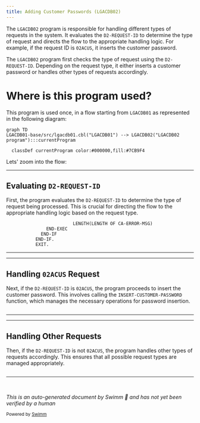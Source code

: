 ```yaml
---
title: Adding Customer Passwords (LGACDB02)
---
```

The <SwmToken path="base/src/lgacdb02.cbl" pos="13:6:6" line-data="       PROGRAM-ID. LGACDB02.">`LGACDB02`</SwmToken> program is responsible for handling different types of requests in the system. It evaluates the <SwmToken path="base/src/lgacdb02.cbl" pos="96:3:7" line-data="           03 D2-REQUEST-ID            PIC X(6).">`D2-REQUEST-ID`</SwmToken> to determine the type of request and directs the flow to the appropriate handling logic. For example, if the request ID is <SwmToken path="base/src/lgacdb02.cbl" pos="145:4:4" line-data="             When &#39;02ACUS&#39;">`02ACUS`</SwmToken>, it inserts the customer password.

The <SwmToken path="base/src/lgacdb02.cbl" pos="13:6:6" line-data="       PROGRAM-ID. LGACDB02.">`LGACDB02`</SwmToken> program first checks the type of request using the <SwmToken path="base/src/lgacdb02.cbl" pos="96:3:7" line-data="           03 D2-REQUEST-ID            PIC X(6).">`D2-REQUEST-ID`</SwmToken>. Depending on the request type, it either inserts a customer password or handles other types of requests accordingly.

# Where is this program used?

This program is used once, in a flow starting from <SwmToken path="/base/src/lgacdb01.cbl" pos="13:6:6" line-data="       PROGRAM-ID. LGACDB01.">`LGACDB01`</SwmToken> as represented in the following diagram:

```mermaid
graph TD
LGACDB01-base/src/lgacdb01.cbl("LGACDB01") --> LGACDB02("LGACDB02 program"):::currentProgram

  classDef currentProgram color:#000000,fill:#7CB9F4
```

Lets' zoom into the flow:

<SwmSnippet path="/base/src/lgacdb02.cbl" line="221">

---

## Evaluating <SwmToken path="base/src/lgacdb02.cbl" pos="96:3:7" line-data="           03 D2-REQUEST-ID            PIC X(6).">`D2-REQUEST-ID`</SwmToken>

First, the program evaluates the <SwmToken path="base/src/lgacdb02.cbl" pos="96:3:7" line-data="           03 D2-REQUEST-ID            PIC X(6).">`D2-REQUEST-ID`</SwmToken> to determine the type of request being processed. This is crucial for directing the flow to the appropriate handling logic based on the request type.

```cobol
                         LENGTH(LENGTH OF CA-ERROR-MSG)
               END-EXEC
             END-IF
           END-IF.
           EXIT.

```

---

</SwmSnippet>

<SwmSnippet path="/base/src/lgacdb02.cbl" line="18">

---

## Handling <SwmToken path="base/src/lgacdb02.cbl" pos="145:4:4" line-data="             When &#39;02ACUS&#39;">`02ACUS`</SwmToken> Request

Next, if the <SwmToken path="base/src/lgacdb02.cbl" pos="96:3:7" line-data="           03 D2-REQUEST-ID            PIC X(6).">`D2-REQUEST-ID`</SwmToken> is <SwmToken path="base/src/lgacdb02.cbl" pos="145:4:4" line-data="             When &#39;02ACUS&#39;">`02ACUS`</SwmToken>, the program proceeds to insert the customer password. This involves calling the <SwmToken path="base/src/lgacdb02.cbl" pos="148:3:7" line-data="               Perform INSERT-CUSTOMER-PASSWORD">`INSERT-CUSTOMER-PASSWORD`</SwmToken> function, which manages the necessary operations for password insertion.

```cobol

```

---

</SwmSnippet>

<SwmSnippet path="/base/src/lgacdb02.cbl" line="18">

---

## Handling Other Requests

Then, if the <SwmToken path="base/src/lgacdb02.cbl" pos="96:3:7" line-data="           03 D2-REQUEST-ID            PIC X(6).">`D2-REQUEST-ID`</SwmToken> is not <SwmToken path="base/src/lgacdb02.cbl" pos="145:4:4" line-data="             When &#39;02ACUS&#39;">`02ACUS`</SwmToken>, the program handles other types of requests accordingly. This ensures that all possible request types are managed appropriately.

```cobol

```

---

</SwmSnippet>

&nbsp;

*This is an auto-generated document by Swimm 🌊 and has not yet been verified by a human*

<SwmMeta version="3.0.0" repo-id="Z2l0aHViJTNBJTNBa3luZHJ5bC1jaWNzLWdlbmFwcCUzQSUzQVN3aW1tLURlbW8=" repo-name="kyndryl-cics-genapp"><sup>Powered by [Swimm](https://app.swimm.io/)</sup></SwmMeta>
